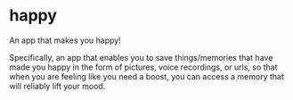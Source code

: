 # happy
An app that makes you happy!  

Specifically, an app that enables you to save things/memories that have made you happy in the form of pictures, voice recordings, or urls, so that when you are feeling like you need a boost, you can access a memory that will reliably lift your mood.
